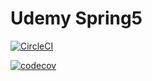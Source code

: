 
# Udemy Spring5

[![CircleCI](https://circleci.com/gh/Rouche/spring5-recipe/tree/mongo.svg?style=svg)](https://circleci.com/gh/Rouche/spring5-recipe/tree/mongo)

[![codecov](https://codecov.io/gh/Rouche/spring5-recipe/branch/master/graph/badge.svg)](https://codecov.io/gh/Rouche/spring5-recipe)